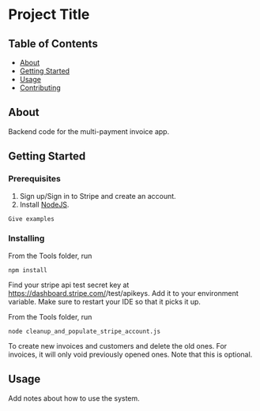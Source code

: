 # Project Title

## Table of Contents
+ [About](#about)
+ [Getting Started](#getting_started)
+ [Usage](#usage)
+ [Contributing](../CONTRIBUTING.md)

## About <a name = "about"></a>
Backend code for the multi-payment invoice app.

## Getting Started <a name = "getting_started"></a>

### Prerequisites

1. Sign up/Sign in to Stripe and create an account.
2. Install [NodeJS](https://nodejs.org/en/download/).

```
Give examples
```

### Installing

From the Tools folder, run
```
npm install
```

Find your stripe api test secret key at https://dashboard.stripe.com/<YOUR-ACCOUNT-ID>/test/apikeys. Add it to your environment variable. Make sure to restart your IDE so that it picks it up.

From the Tools folder, run
```
node cleanup_and_populate_stripe_account.js
```
To create new invoices and customers and delete the old ones. For invoices, it will only void previously opened ones. Note that this is optional.

## Usage <a name = "usage"></a>

Add notes about how to use the system.